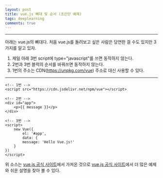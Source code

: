 ```yaml
---
layout: post
title: vue.js 뼈대 및 순서 (초간단 예제)
tags: deeplearning
comments: true
---
```

  
---
  
아래는 vue.js의 뼈대다. 처음 vue.js를 돌려보고 싶은 사람은 당연한 걸 수도 있지만 3가지를 알고 있자.
  
1. 제일 아래 3번 script에 type="javascript"를 쓰면 동작하지 않는다.
2. 2번과 3번 블럭의 순서를 바꿔쓰면 동작하지 않는다.
3. 1번의 주소는 CDN(https://unpkg.com/vue) 주소로 대신 사용할 수 있다.

---

~~~
<!-- 1번 -->
<script src="https://cdn.jsdelivr.net/npm/vue"></script>

<!-- 2번 -->
<div id="app">
    <p>{{ message }}</p>
</div>

<!-- 3번 -->
<script>
    new Vue({
        el: '#app',
        data: {
        message: 'Hello Vue.js!'
    }
})
</script>
~~~

위 소스는 [vue.js 공식 사이트](https://kr.vuejs.org/)에서 가져온 것으로 [vue.js 공식 사이트](https://kr.vuejs.org/)에서 더 많은 예제와 쉬운 설명을 찾아 볼 수 있다.